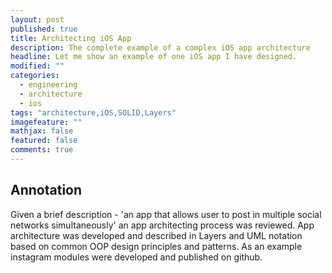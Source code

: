 ```yaml
---
layout: post
published: true
title: Architecting iOS App
description: The complete example of a complex iOS app architecture
headline: Let me show an example of one iOS app I have designed.
modified: ""
categories: 
  - engineering
  - architecture
  - ios
tags: "architecture,iOS,SOLID,Layers"
imagefeature: ""
mathjax: false
featured: false
comments: true
---
```


## Annotation

Given a brief description - 'an app that allows user to post in multiple social networks simultaneously' an app architecting process was reviewed. App architecture was developed and described in Layers and UML notation based on common OOP design principles and patterns. As an example instagram modules were developed and published on github. 
